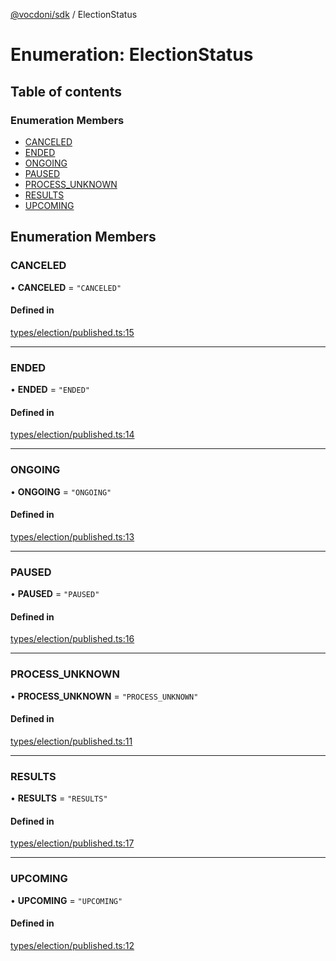 [@vocdoni/sdk](/sdk) / ElectionStatus

# Enumeration: ElectionStatus

## Table of contents

### Enumeration Members

- [CANCELED](ElectionStatus#canceled)
- [ENDED](ElectionStatus#ended)
- [ONGOING](ElectionStatus#ongoing)
- [PAUSED](ElectionStatus#paused)
- [PROCESS\_UNKNOWN](ElectionStatus.md#process_unknown)
- [RESULTS](ElectionStatus#results)
- [UPCOMING](ElectionStatus#upcoming)

## Enumeration Members

### CANCELED

• **CANCELED** = ``"CANCELED"``

#### Defined in

[types/election/published.ts:15](https://github.com/vocdoni/vocdoni-sdk/blob/2ec9544f0d792289a6e591f4f269c47a23ca40a1/src/types/election/published.ts#L15)

___

### ENDED

• **ENDED** = ``"ENDED"``

#### Defined in

[types/election/published.ts:14](https://github.com/vocdoni/vocdoni-sdk/blob/2ec9544f0d792289a6e591f4f269c47a23ca40a1/src/types/election/published.ts#L14)

___

### ONGOING

• **ONGOING** = ``"ONGOING"``

#### Defined in

[types/election/published.ts:13](https://github.com/vocdoni/vocdoni-sdk/blob/2ec9544f0d792289a6e591f4f269c47a23ca40a1/src/types/election/published.ts#L13)

___

### PAUSED

• **PAUSED** = ``"PAUSED"``

#### Defined in

[types/election/published.ts:16](https://github.com/vocdoni/vocdoni-sdk/blob/2ec9544f0d792289a6e591f4f269c47a23ca40a1/src/types/election/published.ts#L16)

___

### PROCESS\_UNKNOWN

• **PROCESS\_UNKNOWN** = ``"PROCESS_UNKNOWN"``

#### Defined in

[types/election/published.ts:11](https://github.com/vocdoni/vocdoni-sdk/blob/2ec9544f0d792289a6e591f4f269c47a23ca40a1/src/types/election/published.ts#L11)

___

### RESULTS

• **RESULTS** = ``"RESULTS"``

#### Defined in

[types/election/published.ts:17](https://github.com/vocdoni/vocdoni-sdk/blob/2ec9544f0d792289a6e591f4f269c47a23ca40a1/src/types/election/published.ts#L17)

___

### UPCOMING

• **UPCOMING** = ``"UPCOMING"``

#### Defined in

[types/election/published.ts:12](https://github.com/vocdoni/vocdoni-sdk/blob/2ec9544f0d792289a6e591f4f269c47a23ca40a1/src/types/election/published.ts#L12)

